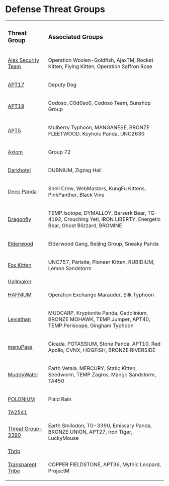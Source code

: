 # Defense Threat Groups
<table>
  <tr>
    <td>
      <h3>Threat Group</h3>
    </td>
    <td>
      <h3>Associated Groups</h3>
    </td>
  </tr>
  <tr>
    <td>
      <a href="#">Ajax Security Team</a>
    </td>
    <td>
      <p>Operation Woolen-Goldfish, AjaxTM, Rocket Kitten, Flying Kitten, Operation Saffron Rose</p>
    </td>
  </tr>
  <tr>
    <td>
      <a href="https://github.com/PudgyDragon/IOCs/tree/main/All/APT17">APT17</a>
    </td>
    <td>
      <p>Deputy Dog</p>
    </td>
  </tr>
  <tr>
    <td>
      <a href="https://github.com/PudgyDragon/IOCs/tree/main/All/APT19">APT19</a>
    </td>
    <td>
      <p>Codoso, C0d0so0, Codoso Team, Sunshop Group</p>
    </td>
  </tr>
  <tr>
    <td>
      <a href="#">APT5</a>
    </td>
    <td>
      <p>Mulberry Typhoon, MANGANESE, BRONZE FLEETWOOD, Keyhole Panda, UNC2630</p>
    </td>
  </tr>
  <tr>
    <td>
      <a href="#">Axiom</a>
    </td>
    <td>
      <p>Group 72</p>
    </td>
  </tr>
  <tr>
    <td>
      <a href="https://github.com/PudgyDragon/IOCs/tree/main/All/Darkhotel">Darkhotel</a>
    </td>
    <td>
      <p>DUBNIUM, Zigzag Hail</p>
    </td>
  </tr>
  <tr>
    <td>
      <a href="#">Deep Panda</a>
    </td>
    <td>
      <p>Shell Crew, WebMasters, KungFu Kittens, PinkPanther, Black Vine</p>
    </td>
  </tr>
  <tr>
    <td>
      <a href="#">Dragonfly</a>
    </td>
    <td>
      <p>TEMP.Isotope, DYMALLOY, Berserk Bear, TG-4192, Crouching Yeti, IRON LIBERTY, Energetic Bear, Ghost Blizzard, BROMINE</p>
    </td>
  </tr>
  <tr>
    <td>
      <a href="#">Elderwood</a>
    </td>
    <td>
      <p>Elderwood Gang, Beijing Group, Sneaky Panda</p>
    </td>
  </tr>
  <tr>
    <td>
      <a href="https://github.com/PudgyDragon/IOCs/tree/main/All/Fox%20Kitten">Fox Kitten</a>
    </td>
    <td>
      <p>UNC757, Parisite, Pioneer Kitten, RUBIDIUM, Lemon Sandstorm</p>
    </td>
  </tr>
  <tr>
    <td>
      <a href="https://github.com/PudgyDragon/IOCs/tree/main/All/Gallmaker">Gallmaker</a>
    </td>
    <td>
      <p></p>
    </td>
  </tr>
  <tr>
    <td>
      <a href="#">HAFNIUM</a>
    </td>
    <td>
      <p>Operation Exchange Marauder, Silk Typhoon</p>
    </td>
  </tr>
  <tr>
    <td>
      <a href="#">Leviathan</a>
    </td>
    <td>
      <p>MUDCARP, Kryptonite Panda, Gadolinium, BRONZE MOHAWK, TEMP.Jumper, APT40, TEMP.Periscope, Gingham Typhoon</p>
    </td>
  </tr>
  <tr>
    <td>
      <a href="#">menuPass</a>
    </td>
    <td>
      <p>Cicada, POTASSIUM, Stone Panda, APT10, Red Apollo, CVNX, HOGFISH, BRONZE RIVERSIDE</p>
    </td>
  </tr>
  <tr>
    <td>
      <a href="#">MuddyWater</a>
    </td>
    <td>
      <p>Earth Vetala, MERCURY, Static Kitten, Seedworm, TEMP.Zagros, Mango Sandstorm, TA450</p>
    </td>
  </tr>
  <tr>
    <td>
      <a href="#">POLONIUM</a>
    </td>
    <td>
      <p>Plaid Rain</p>
    </td>
  </tr>
  <tr>
    <td>
      <a href="#">TA2541</a>
    </td>
    <td>
      <p></p>
    </td>
  </tr>
  <tr>
    <td>
      <a href="#">Threat Group-3390</a>
    </td>
    <td>
      <p>Earth Smilodon, TG-3390, Emissary Panda, BRONZE UNION, APT27, Iron Tiger, LuckyMouse</p>
    </td>
  </tr>
  <tr>
    <td>
      <a href="#">Thrip</a>
    </td>
    <td>
      <p></p>
    </td>
  </tr>
  <tr>
    <td>
      <a href="#">Transparent Tribe</a>
    </td>
    <td>
      <p>COPPER FIELDSTONE, APT36, Mythic Leopard, ProjectM</p>
    </td>
  </tr>
</table>
